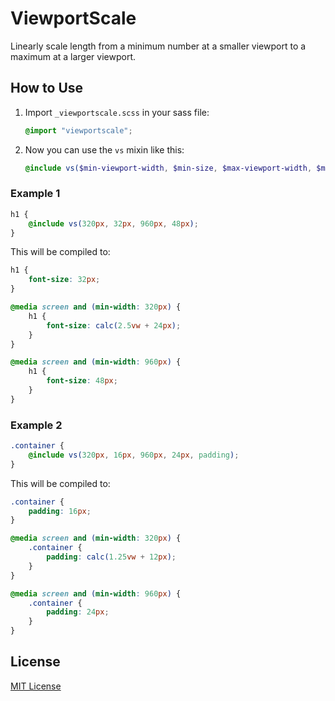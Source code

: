 # ViewportScale

Linearly scale length from a minimum number at a smaller viewport to a maximum at a larger viewport.

## How to Use

1. Import `_viewportscale.scss` in your sass file:

   ```scss
   @import "viewportscale";
   ```
   
2. Now you can use the `vs` mixin like this:

   ```scss
   @include vs($min-viewport-width, $min-size, $max-viewport-width, $max-size, $property: "font-size");
   ```

### Example 1

```scss
h1 {
    @include vs(320px, 32px, 960px, 48px);
}
```

This will be compiled to:

```css
h1 {
    font-size: 32px;
}

@media screen and (min-width: 320px) {
    h1 {
        font-size: calc(2.5vw + 24px);
    }
}

@media screen and (min-width: 960px) {
    h1 {
        font-size: 48px;
    }
}
```

### Example 2

```scss
.container {
    @include vs(320px, 16px, 960px, 24px, padding);
}
```

This will be compiled to:

```css
.container {
    padding: 16px;
}

@media screen and (min-width: 320px) {
    .container {
        padding: calc(1.25vw + 12px);
    }
}

@media screen and (min-width: 960px) {
    .container {
        padding: 24px;
    }
}
```

## License

[MIT License](https://github.com/ixkaito/viewportsize/blob/master/LICENSE)
